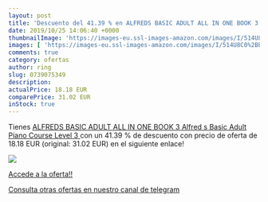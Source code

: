 ```yaml
---
layout: post
title: 'Descuento del 41.39 % en ALFREDS BASIC ADULT ALL IN ONE BOOK 3  A'
date: 2019/10/25 14:06:40 +0000
thumbnailImage: 'https://images-eu.ssl-images-amazon.com/images/I/514U8C0%2BbJL._SL200_.jpg'
images: [ 'https://images-eu.ssl-images-amazon.com/images/I/514U8C0%2BbJL._SL200_.jpg' ]
comments: true
category: ofertas
author: ring
slug: 0739075349
description:
actualPrice: 18.18 EUR
comparePrice: 31.02 EUR
inStock: true
---
```


Tienes [ALFREDS BASIC ADULT ALL IN ONE BOOK 3  Alfred s Basic Adult Piano Course  Level 3 ](https://www.amazon.com/dp/0739075349/?tag=redken08-20) con un 41.39 % de descuento con precio de oferta de 18.18 EUR (original: 31.02 EUR) en el siguiente enlace!

[![](https://images-eu.ssl-images-amazon.com/images/I/514U8C0%2BbJL._SL200_.jpg)](https://www.amazon.com/dp/0739075349/?tag=redken08-20)

[Accede a la oferta!!](https://www.amazon.com/dp/0739075349/?tag=redken08-20)

[Consulta otras ofertas en nuestro canal de telegram](https://t.me/s/ofertas25)
